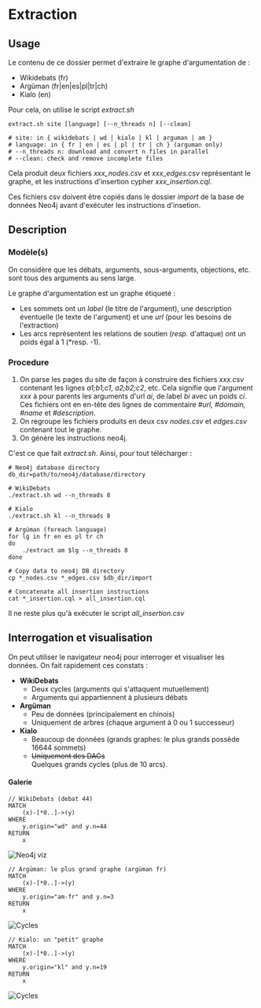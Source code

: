 # Extraction

## Usage

Le contenu de ce dossier permet d'extraire le graphe d'argumentation de :

 - Wikidebats (fr)
 - Argüman (fr|en|es|pl|tr|ch)
 - Kialo (en)

Pour cela, on utilise le script *extract.sh*

	extract.sh site [language] [--n_threads n] [--clean]

	# site: in { wikidebats | wd | kialo | kl | arguman | am }
	# language: in { fr | en | es | pl | tr | ch } (arguman only)
	# --n_threads n: download and convert n files in parallel
	# --clean: check and remove incomplete files

Cela produit deux fichiers *xxx_nodes.csv* et *xxx_edges.csv* représentant le graphe, et les instructions d'insertion cypher *xxx_insertion.cql*.

Ces fichiers csv doivent être copiés dans le dossier *import* de la base de données Neo4j avant d'exécuter les instructions d'insetion.


## Description

### Modèle(s)

On considère que les débats, arguments, sous-arguments, objections, etc. sont tous des arguments au sens large.

Le graphe d'argumentation est un graphe étiqueté :

 - Les sommets ont un *label* (le titre de l'argument), une description éventuelle (le texte de l'argument) et une *url* (pour les besoins de l'extraction)
 - Les arcs représentent les relations de soutien (*resp.* d'attaque) ont un poids égal à 1 (*resp. -1).

### Procedure

1. On parse les pages du site de façon à construire des fichiers *xxx.csv* contenant les lignes *a1;b1;c1*, *a2;b2;c2*, etc. Cela signifie que l'argument *xxx* à pour parents les arguments d'url *ai*, de label *bi* avec un poids *ci*.  
Ces fichiers ont en en-tête des lignes de commentaire *#url, #domain, #name* et *#description*.
2. On regroupe les fichiers produits en deux csv *nodes.csv* et *edges.csv* contenant tout le graphe.
3. On génère les instructions neo4j.

C'est ce que fait *extract.sh*. Ainsi, pour tout télécharger :

	# Neo4j database directory
	db_dir=path/to/neo4j/database/directory

	# WikiDebats
	./extract.sh wd --n_threads 8
	
	# Kialo
	./extract.sh kl --n_threads 8
	
	# Argüman (foreach language)
	for lg in fr en es pl tr ch
	do
		./extract am $lg --n_threads 8
	done
	
	# Copy data to neo4j DB directory
	cp *_nodes.csv *_edges.csv $db_dir/import
	
	# Concatenate all insertion instructions
	cat *_insertion.cql > all_insertion.cql

Il ne reste plus qu'à exécuter le script *all_insertion.csv*




## Interrogation et visualisation

On peut utiliser le navigateur neo4j pour interroger et visualiser les données. On fait rapidement ces constats :

 - **WikiDebats**
     - Deux cycles (arguments qui s'attaquent mutuellement)
     - Arguments qui appartiennent à plusieurs débats
 - **Argüman**
     - Peu de données (principalement en chinois)
     - Uniquement de arbres (chaque argument à 0 ou 1 successeur)
  - **Kialo**
     - Beaucoup de données (grands graphes: le plus grands possède 16644 sommets)
     - ~~Uniquement des DAGs~~  
       Quelques grands cycles (plus de 10 arcs).

#### Galerie

	// WikiDebats (debat 44)
	MATCH
		(x)-[*0..]->(y) 
	WHERE
		y.origin="wd" and y.n=44
	RETURN
		x
	  
![Neo4j viz](images/wd_example.svg  "Neo4j: exemple WikiDebats")

	// Argüman: le plus grand graphe (argüman fr)
	MATCH
		(x)-[*0..]->(y) 
	WHERE
		y.origin="am-fr" and y.n=3 
	RETURN
		x

![Cycles](images/am-fr_example.svg  "Neo4j: exemple Argüman")

	// Kialo: un "petit" graphe
	MATCH
		(x)-[*0..]->(y) 
	WHERE
		y.origin="kl" and y.n=19 
	RETURN
		x

![Cycles](images/kl_example.svg  "Neo4j: exemple Kialo")

